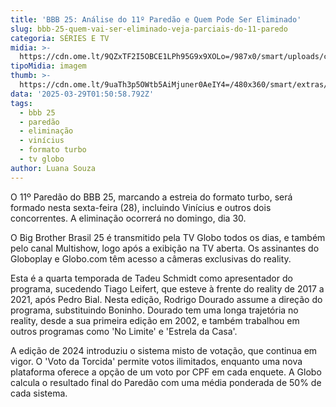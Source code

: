 ```yaml
---
title: 'BBB 25: Análise do 11º Paredão e Quem Pode Ser Eliminado'
slug: bbb-25-quem-vai-ser-eliminado-veja-parciais-do-11-paredo
categoria: SÉRIES E TV
midia: >-
  https://cdn.ome.lt/9QZxTF2I5OBCE1LPh95G9x9XOLo=/987x0/smart/uploads/conteudo/fotos/bbb25-vinicius-11-parcial.jpg
tipoMidia: imagem
thumb: >-
  https://cdn.ome.lt/9uaTh3p5OWtb5AiMjuner0AeIY4=/480x360/smart/extras/conteudos/bbb25-vinicius-11-parcial-peq.jpg
data: '2025-03-29T01:50:58.792Z'
tags:
  - bbb 25
  - paredão
  - eliminação
  - vinícius
  - formato turbo
  - tv globo
author: Luana Souza
---
```


O 11º Paredão do BBB 25, marcando a estreia do formato turbo, será formado nesta sexta-feira (28), incluindo Vinícius e outros dois concorrentes. A eliminação ocorrerá no domingo, dia 30.

O Big Brother Brasil 25 é transmitido pela TV Globo todos os dias, e também pelo canal Multishow, logo após a exibição na TV aberta. Os assinantes do Globoplay e Globo.com têm acesso a câmeras exclusivas do reality.

Esta é a quarta temporada de Tadeu Schmidt como apresentador do programa, sucedendo Tiago Leifert, que esteve à frente do reality de 2017 a 2021, após Pedro Bial. Nesta edição, Rodrigo Dourado assume a direção do programa, substituindo Boninho. Dourado tem uma longa trajetória no reality, desde a sua primeira edição em 2002, e também trabalhou em outros programas como 'No Limite' e 'Estrela da Casa'.

A edição de 2024 introduziu o sistema misto de votação, que continua em vigor. O 'Voto da Torcida' permite votos ilimitados, enquanto uma nova plataforma oferece a opção de um voto por CPF em cada enquete. A Globo calcula o resultado final do Paredão com uma média ponderada de 50% de cada sistema.
